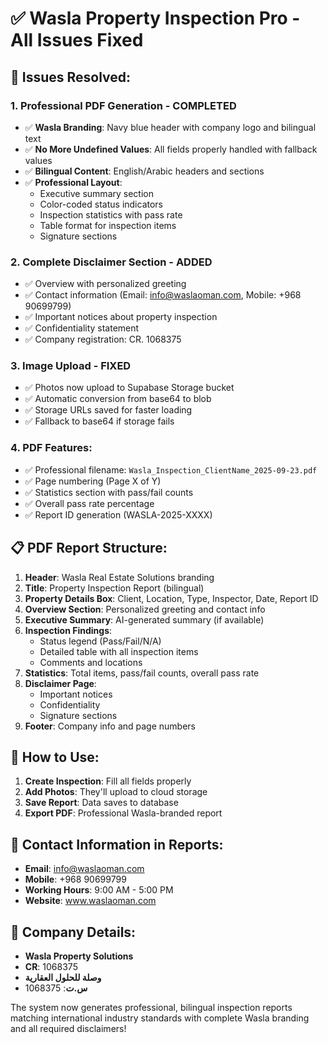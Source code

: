 # ✅ Wasla Property Inspection Pro - All Issues Fixed

## 🎯 Issues Resolved:

### 1. **Professional PDF Generation - COMPLETED**
- ✅ **Wasla Branding**: Navy blue header with company logo and bilingual text
- ✅ **No More Undefined Values**: All fields properly handled with fallback values
- ✅ **Bilingual Content**: English/Arabic headers and sections
- ✅ **Professional Layout**:
  - Executive summary section
  - Color-coded status indicators
  - Inspection statistics with pass rate
  - Table format for inspection items
  - Signature sections

### 2. **Complete Disclaimer Section - ADDED**
- ✅ Overview with personalized greeting
- ✅ Contact information (Email: info@waslaoman.com, Mobile: +968 90699799)
- ✅ Important notices about property inspection
- ✅ Confidentiality statement
- ✅ Company registration: CR. 1068375

### 3. **Image Upload - FIXED**
- ✅ Photos now upload to Supabase Storage bucket
- ✅ Automatic conversion from base64 to blob
- ✅ Storage URLs saved for faster loading
- ✅ Fallback to base64 if storage fails

### 4. **PDF Features**:
- ✅ Professional filename: `Wasla_Inspection_ClientName_2025-09-23.pdf`
- ✅ Page numbering (Page X of Y)
- ✅ Statistics section with pass/fail counts
- ✅ Overall pass rate percentage
- ✅ Report ID generation (WASLA-2025-XXXX)

## 📋 PDF Report Structure:

1. **Header**: Wasla Real Estate Solutions branding
2. **Title**: Property Inspection Report (bilingual)
3. **Property Details Box**: Client, Location, Type, Inspector, Date, Report ID
4. **Overview Section**: Personalized greeting and contact info
5. **Executive Summary**: AI-generated summary (if available)
6. **Inspection Findings**:
   - Status legend (Pass/Fail/N/A)
   - Detailed table with all inspection items
   - Comments and locations
7. **Statistics**: Total items, pass/fail counts, overall pass rate
8. **Disclaimer Page**:
   - Important notices
   - Confidentiality
   - Signature sections
9. **Footer**: Company info and page numbers

## 🚀 How to Use:

1. **Create Inspection**: Fill all fields properly
2. **Add Photos**: They'll upload to cloud storage
3. **Save Report**: Data saves to database
4. **Export PDF**: Professional Wasla-branded report

## 📱 Contact Information in Reports:
- **Email**: info@waslaoman.com
- **Mobile**: +968 90699799
- **Working Hours**: 9:00 AM - 5:00 PM
- **Website**: www.waslaoman.com

## 🏢 Company Details:
- **Wasla Property Solutions**
- **CR**: 1068375
- **وصلة للحلول العقارية**
- **س.ت**: 1068375

The system now generates professional, bilingual inspection reports matching international industry standards with complete Wasla branding and all required disclaimers!